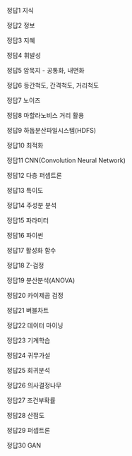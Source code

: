 정답1
지식

정답2
정보

정답3
지혜

정답4
휘발성

정답5
암묵지 - 공통화, 내면화

정답6
등간척도, 간격척도, 거리척도

정답7
노이즈

정답8
마할라노비스 거리 활용

정답9
하둡분산파일시스템(HDFS)

정답10
최적화

정답11
CNN(Convolution Neural Network)

정답12
다층 퍼셉트론

정답13
특이도

정답14
주성분 분석

정답15
파라미터

정답16
파이썬

정답17
활성화 함수

정답18
Z-검정

정답19
분산분석(ANOVA)

정답20
카이제곱 검정

정답21
버블차트

정답22
데이터 마이닝

정답23
기계학습

정답24
귀무가설

정답25
회귀분석

정답26
의사결정나무

정답27
조건부확률

정답28
산점도

정답29
퍼셉트론

정답30
GAN
